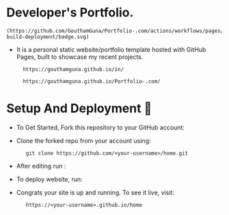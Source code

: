 # Developer's Portfolio.

    (https://github.com/GouthamGuna/Portfolio-.com/actions/workflows/pages/pages-build-deployment/badge.svg)          

   * It is a personal static website/portfolio template hosted with GitHub Pages, built to showcase my recent projects.
   
           https://gouthamguna.github.io/in/ 
       
           https://gouthamguna.github.io/Portfolio-.com/ 
        
# Setup And Deployment 🔧

  * To Get Started, Fork this repository to your GitHub account:

  * Clone the forked repo from your account using:
  
           git clone https://github.com/<your-username>/home.git
  
  * After editing run :
  
 * To deploy website, run:
  
* Congrats your site is up and running. To see it live, visit:
  
         https://<your-username>.github.io/home
